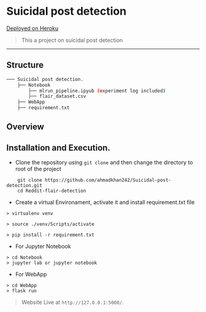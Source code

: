 # Suicidal post detection
[Deployed on Heroku]()
> This a project on suicidal post detection
*** 
## Structure
``` bash
─── Suicidal post detection.  
    ├── Notebook  
        ├── mlrun_pipeline.ipyub (experiment log included)
        ├── flair_dataset.csv
    ├── WebApp  
    ├── requirement.txt  
```
## Overview 

## Installation and Execution.
- Clone the repository using `git clone` and then change the directory to root of the project
``` 
    git clone https://github.com/ahmadkhan242/Suicidal-post-detection.git
    cd Reddit-flair-detection
```
- Create a virtual Environament, activate it and install requirement.txt file
```
> virtualenv venv

> source ./venv/Scripts/activate 

> pip install -r requirement.txt
```
- For Jupyter Notebook
```
> cd Notebook
> jupyter lab or jupyter notebook
```
- For WebApp
```
> cd WebApp
> flask run
```
> Website Live at `http://127.0.0.1:5000/`.  
